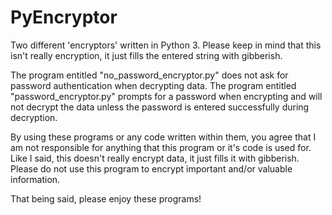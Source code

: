 # PyEncryptor
Two different 'encryptors' written in Python 3.
Please keep in mind that this isn't really encryption, it just fills the entered string with gibberish.

The program entitled "no_password_encryptor.py" does not ask for password authentication when decrypting data.
The program entitled "password_encryptor.py" prompts for a password when encrypting and will not decrypt the data unless the password is entered successfully during decryption.

By using these programs or any code written within them, you agree that I am not responsible for anything that this program or it's code is used for. Like I said, this doesn't really encrypt data, it just fills it with gibberish. Please do not use this program to encrypt important and/or valuable information.

That being said, please enjoy these programs!
